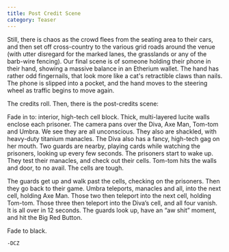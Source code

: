 ```yaml
---
title: Post Credit Scene
category: Teaser
---
```


Still, there is chaos as the crowd flees from the seating area to their cars, and then set off cross-country to the various grid roads around the venue (with utter disregard for the marked lanes, the grasslands or any of the barb-wire fencing). Our final scene is of someone holding their phone in their hand, showing a massive balance in an Etherium wallet. The hand has rather odd fingernails, that look more like a cat's retractible claws than nails. The phone is slipped into a pocket, and the hand moves to the steering wheel as traffic begins to move again.
<!--more-->
The credits roll. Then, there is the post-credits scene:

Fade in to: interior, high-tech cell block. Thick, multi-layered lucite walls enclose each prisoner. The camera pans over the Diva, Axe Man, Tom-tom and Umbra. We see they are all unconscious. They also are shackled, with heavy-duty titanium manacles. The Diva also has a fancy, high-tech gag on her mouth. Two guards are nearby, playing cards while watching the prisoners, looking up every few seconds. The prisoners start to wake up. They test their manacles, and check out their cells. Tom-tom hits the walls and door, to no avail. The cells are tough.

The guards get up and walk past the cells, checking on the prisoners. Then they go back to their game. Umbra teleports, manacles and all, into the next cell, holding Axe Man. Those two then teleport into the next cell, holding Tom-tom. Those three then teleport into the Diva’s cell, and all four vanish. It is all over in 12 seconds. The guards look up, have an “aw shit” moment, and hit the Big Red Button.

Fade to black.

    -DCZ
